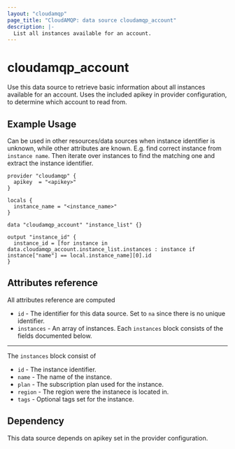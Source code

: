 ```yaml
---
layout: "cloudamqp"
page_title: "CloudAMQP: data source cloudamqp_account"
description: |-
  List all instances available for an account.
---
```


# cloudamqp_account

Use this data source to retrieve basic information about all instances available for an account. Uses the included apikey in provider configuration, to determine which account to read from.

## Example Usage

Can be used in other resources/data sources when instance identifier is unknown, while other attributes are known. E.g. find correct instance from `instance name`. Then iterate over instances to find the matching one and extract the instance identifier.

```hcl
provider "cloudamqp" {
  apikey  = "<apikey>"
}

locals {
  instance_name = "<instance_name>"
}

data "cloudamqp_account" "instance_list" {}

output "instance_id" {
  instance_id = [for instance in data.cloudamqp_account.instance_list.instances : instance if instance["name"] == local.instance_name][0].id
}
```

## Attributes reference

All attributes reference are computed

* `id`          - The identifier for this data source. Set to `na` since there is no unique identifier.
* `instances`   - An array of instances. Each `instances` block consists of the fields documented below.

___

The `instances` block consist of

* `id`      - The instance identifier.
* `name`    - The name of the instance.
* `plan`    - The subscription plan used for the instance.
* `region`  - The region were the instanece is located in.
* `tags`    - Optional tags set for the instance.

## Dependency

This data source depends on apikey set in the provider configuration.
